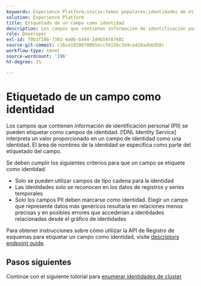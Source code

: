 ```yaml
---
keywords: Experience Platform;inicio;temas populares;identidades de etiqueta
solution: Experience Platform
title: Etiquetado de un campo como identidad
description: Los campos que contienen información de identificación personal (PII) se pueden etiquetar como campos de identidad. El servicio de identidad interpreta un valor proporcionado en un campo de identidad como una identidad. El área de nombres de la identidad se especifica como parte del etiquetado del campo.
role: Developer
exl-id: f0b3f18b-7302-4a0b-b444-2d4b59787681
source-git-commit: c16ce1020670065ecc5415bc3e9ca428adbbd50c
workflow-type: tm+mt
source-wordcount: '196'
ht-degree: 1%

---
```


# Etiquetado de un campo como identidad

Los campos que contienen información de identificación personal (PII) se pueden etiquetar como campos de identidad. [!DNL Identity Service] interpreta un valor proporcionado en un campo de identidad como una identidad. El área de nombres de la identidad se especifica como parte del etiquetado del campo.

Se deben cumplir los siguientes criterios para que un campo se etiquete como identidad:

- Solo se pueden utilizar campos de tipo cadena para la identidad
- Las identidades solo se reconocen en los datos de registros y series temporales
- Solo los campos PII deben marcarse como identidad. Elegir un campo que represente datos más genéricos resultaría en relaciones menos precisas y en posibles errores que accederían a identidades relacionadas desde el gráfico de identidades

Para obtener instrucciones sobre cómo utilizar la API de Registro de esquemas para etiquetar un campo como identidad, visite [descriptors endpoint guide](../../xdm/api/descriptors.md#create).

## Pasos siguientes

Continúe con el siguiente tutorial para [enumerar identidades de clúster](./list-cluster-identites.md)
